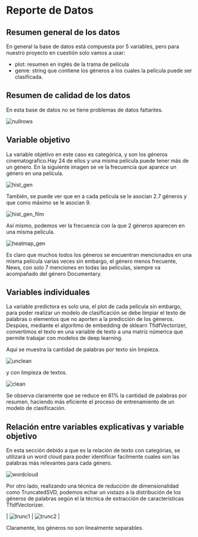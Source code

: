 # Reporte de Datos

## Resumen general de los datos

En general la base de datos está compuesta por 5 variables, pero para nuestro proyecto en cuestión solo vamos a usar:
 - plot: resumen en inglés de la trama de película
 - genre: string que contiene los géneros a los cuales la película puede ser clasificada.

## Resumen de calidad de los datos

En esta base de datos no se tiene problemas de datos faltantes.

![nullrows](images/nullrows.png)

## Variable objetivo

La variable objetivo en este caso es categórica, y son los géneros cinematografico.Hay 24 de ellos y una misma película puede tener más de un género. En la siguiente imagen se ve la frecuencia que aparece un género en una película.

![hist_gen](images/hist_gen.png) 

También, se puede ver que en a cada película se le asocian 2.7 géneros y que como máximo se le asocian 9.

![hist_gen_film](images/hist_gen_film.png) 

Así mismo, podemos ver la frecuencia con la que 2 géneros aparecen en una misma película.


![heatmap_gen](images/heatmap_gen.png) 

Es claro que muchos todos los géneros se encuentran mencionados en una misma película varias veces sin embargo, el género menos frecuente, News, con solo 7  menciones en todas las peliculas, siempre va acompañado del género Documentary.

## Variables individuales

La variable predictora es solo una, el plot de cada película sin embargo, para poder realizar un modelo de clasificación se debe limpiar el texto de palabras o elementos que no aporten a la predicción de los géneros. Despúes, mediante el algoritmo de embedding de sklearn TfidfVectorizer, convertimos el texto en una variable de texto a una matriz númerica que permite trabajar con modelos de deep learning.

Aquí se muestra la cantidad de palabras por texto sin limpieza.

![unclean](images/unclean.png) 

y con limpieza de textos.

![clean](images/clean.png) 

Se observa claramente que se reduce en 61% la cantidad de palabras por resumen, haciendo más eficiente el proceso de entrenamiento de un modelo de clasificación.

## Relación entre variables explicativas y variable objetivo

En esta sección debido a que es la relación de texto con categórias, se utilizará un word cloud para poder identificar facilmente cuales son las palabras más relevantes para cada género.

![wordcloud](images/wordcloud.png) 

Por otro lado, realizando una técnica de reducción de dimensionalidad como TruncatedSVD, podemos echar un vistazo a la distribución de los géneros de  palabras según el la técnica de extracción de características TfidfVectorizer.

| ![trunc1](images/trunc1.png)  | ![trunc2](images/trunc2.png) | 

Claramente, los géneros no son linealmente separables.
